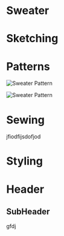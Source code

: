 # Sweater

# Sketching

# Patterns


![Sweater Pattern](https://i.etsystatic.com/20455984/r/il/9ff192/2549382402/il_570xN.2549382402_dsrv.jpg)

![Sweater Pattern](https://www.itsalwaysautumn.com/wp-content/uploads/2017/01/how-to-sew-slouchy-sweatshirt-womens-free-pattern-easy-sewing-tutorial-15.jpg)

# Sewing

jfiodfijsdofjod
<youtube embedid="JyKliIF49JQ">

# Styling

# Header
## SubHeader
gfdj
